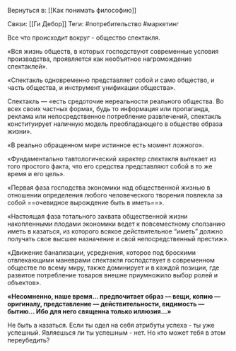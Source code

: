 Вернуться в: [[Как понимать философию]]

Связи: [[Ги Дебор]]
Теги: #потребительство #маркетинг

Все что происходит вокруг - общество спектакля.

«Вся жизнь обществ, в которых господствуют современные условия производства, проявляется как необъятное нагромождение спектаклей».

«Спектакль одновременно представляет собой и само общество, и часть общества, и инструмент унификации общества».

Спектакль — «есть средоточие нереальности реального общества. Во всех своих частных формах, будь то информация или пропаганда, реклама или непосредственное потребление развлечений, спектакль конституирует наличную модель преобладающего в обществе образа жизни».

«В реально обращенном мире истинное есть момент ложного».

«Фундаментально тавтологический характер спектакля вытекает из того простого факта, что его средства представляют собой в то же время и его цель».

«Первая фаза господства экономики над общественной жизнью в отношении определения любого человеческого творения повлекла за собой ==очевидное вырождение быть в иметь==».

«Настоящая фаза тотального захвата общественной жизни накопленными плодами экономики ведет к повсеместному сползанию иметь в казаться, из которого всякое действительное “иметь” должно получать свое высшее назначение и свой непосредственный престиж».

«Движение банализации, усреднения, которое под броскими отвлекающими маневрами спектакля господствует в современном обществе по всему миру, также доминирует и в каждой позиции, где развитое потребление товаров внешне приумножило выбор ролей и объектов».

**«Несомненно, наше время… предпочитает образ — вещи, копию — оригиналу, представление — действительности, видимость — бытию… Ибо для него священна только иллюзия…»**

Не быть а казаться. Если ты одел на себя атрибуты успеха - ты уже успешный.
Являешься ли ты успешным - нет. Но кто может тебя в этом переубедить?

